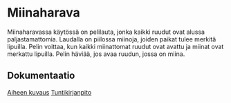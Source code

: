 # Miinaharava

Miinaharavassa käytössä on pelilauta, jonka kaikki ruudut ovat alussa paljastamattomia. Laudalla on piilossa miinoja, joiden paikat tulee merkitä lipuilla. Pelin voittaa, kun kaikki miinattomat ruudut ovat avattu ja miinat ovat merkattu lipuilla. Pelin häviää, jos avaa ruudun, jossa on miina.

## Dokumentaatio
[Aiheen kuvaus](Dokumentaatio/AiheenKuvausJaRakenne.md)
[Tuntikirjanpito](Dokumentaatio/Tuntikirjanpito.md)
